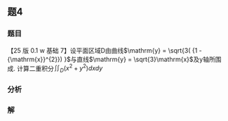 ## 题4
### 题目
【25 版 0.1 w 基础 7】设平面区域$\mathrm{D}$由曲线$\mathrm{y} = \sqrt{3( {1 - {\mathrm{x}}^{2}}) }$与直线$\mathrm{y} = \sqrt{3}\mathrm{x}$及$\mathrm{y}$轴所围成. 计算二重积分${\iint }_{D}( {{x}^{2} + {y}^{2}}) {dxdy}$
### 分析

### 解